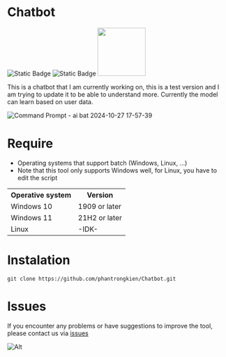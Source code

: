 # Chatbot
![Static Badge](https://img.shields.io/badge/Chatbot-Version_2.1-green) ![Static Badge](https://img.shields.io/badge/Supported_OS-Windows-orange) 
<img src="https://img.shields.io/badge/Creator-PTK-blue?style=plastic&logo=github" width="110">

This is a chatbot that I am currently working on, this is a test version and I am trying to update it to be able to understand more. Currently the model can learn based on user data.

![Command Prompt - ai bat 2024-10-27 17-57-39](https://github.com/user-attachments/assets/22fa36be-a979-4842-a0c6-785befda8209)


# Require 
+ Operating systems that support batch (Windows, Linux, ...)
+ Note that this tool only supports Windows well, for Linux, you have to edit the script
 <table>
    <tr>
        <th>Operative system</th>
        <th> Version </th>
    </tr>
    <tr>
        <td>Windows 10</td>
        <td> 1909 or later </td>
    </tr>
    <tr>
        <td>Windows 11</td>
        <td> 21H2 or later </td>
    </tr>
    <tr>
        <td>Linux</td>
        <td>-IDK-</td>
    </tr>
</table>

# Instalation
```
git clone https://github.com/phantrongkien/Chatbot.git 
```
# Issues
If you encounter any problems or have suggestions to improve the tool, please contact us via <a href="https://github.com/phantrongkien/Chatbot/issues"> issues</a>


![Alt](https://repobeats.axiom.co/api/embed/9bfea1a7816d4404c3d0c44fe12e581fd5121649.svg "Repobeats analytics image")
